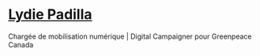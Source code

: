 [Lydie Padilla](mailto:lydie.padilla@greenpeace.org)
====================

Chargée de mobilisation numérique | Digital Campaigner pour Greenpeace Canada
